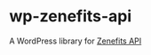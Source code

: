 # wp-zenefits-api
A WordPress library for [Zenefits API](https://developers.zenefits.com/v1.0/docs)
